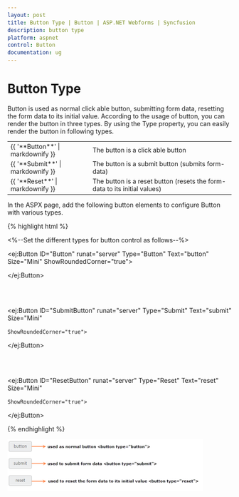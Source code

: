 ```yaml
---
layout: post
title: Button Type | Button | ASP.NET Webforms | Syncfusion
description: button type
platform: aspnet
control: Button
documentation: ug
---
```


# Button Type

Button is used as normal click able button, submitting form data, resetting the form data to its initial value. According to the usage of button, you can render the button in three types. By using the Type property, you can easily render the button in following types.

<table>
<tr>
<td>
{{ '**Button**' | markdownify }}</td><td>
The button is a click able button </td></tr>
<tr>
<td>
{{ '**Submit**' | markdownify }}</td><td>
The button is a submit button (submits form-data) </td></tr>
<tr>
<td>
{{ '**Reset**' | markdownify }}</td><td>
The button is a reset button (resets the form-data to its initial values)</td></tr>
</table>
In the ASPX page, add the following button elements to configure Button with various types.

{% highlight html %}

<%--Set the different types for button control as follows--%>

<ej:Button ID="Button" runat="server" Type="Button" Text="button" Size="Mini" ShowRoundedCorner="true">

</ej:Button>

<br />

<br />

<ej:Button ID="SubmitButton" runat="server" Type="Submit" Text="submit" Size="Mini"

    ShowRoundedCorner="true">

</ej:Button>

<br />

<br />

<ej:Button ID="ResetButton" runat="server" Type="Reset" Text="reset" Size="Mini"

    ShowRoundedCorner="true">

</ej:Button>



{% endhighlight %}



![](Button-Type_images/Button-Type_img1.png)


